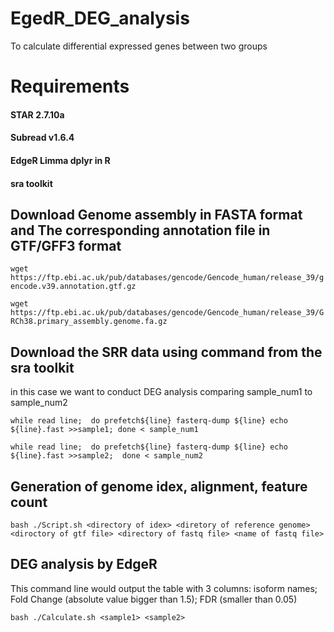 # EgedR_DEG_analysis
To calculate differential expressed genes between two groups

# Requirements
#### STAR 2.7.10a
#### Subread v1.6.4
#### EdgeR Limma dplyr in R
#### sra toolkit
## Download  Genome assembly in FASTA format and The corresponding annotation file in GTF/GFF3 format
`wget https://ftp.ebi.ac.uk/pub/databases/gencode/Gencode_human/release_39/gencode.v39.annotation.gtf.gz`

`wget https://ftp.ebi.ac.uk/pub/databases/gencode/Gencode_human/release_39/GRCh38.primary_assembly.genome.fa.gz`
## Download the SRR data using command from the sra toolkit
in this case we want to conduct DEG analysis comparing sample_num1 to sample_num2

`while read line; 
do
    prefetch${line}
    fasterq-dump ${line}
    echo ${line}.fast >>sample1;
done < sample_num1`

`while read line; 
do
    prefetch${line}
    fasterq-dump ${line}
    echo ${line}.fast >>sample2; 
done < sample_num2`

## Generation of genome idex, alignment, feature count 
`bash ./Script.sh <directory of idex> <diretory of reference genome> <diroctory of gtf file> <directory of fastq file> <name of fastq file>`
## DEG analysis by EdgeR 
This command line would output the table with 3 columns: isoform names; Fold Change (absolute value bigger than 1.5); FDR (smaller than 0.05)

`bash ./Calculate.sh <sample1> <sample2>` 
